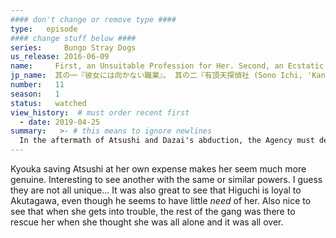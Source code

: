 ```yaml
---
#### don't change or remove type ####
type:   episode
#### change stuff below ####
series:     Bungo Stray Dogs
us_release: 2016-06-09 
name:     First, an Unsuitable Profession for Her. Second, an Ecstatic Detective Agency
jp_name:  其の一『彼女には向かない職業』。 其の二『有頂天探偵社 (Sono Ichi, 'Kanojo ni Mukanai Shokugyō'. Sono Ni, 'Uchōten Tanteisha)
number:   11
season:   1
status:   watched
view_history:  # must order recent first
  - date: 2019-04-25
summary:   >- # this means to ignore newlines
  In the aftermath of Atsushi and Dazai's abduction, the Agency must decide what to do with Kyouka, the loose end. Meanwhile the Port Mafia also deliberates what to do with Akutagawa, now comatose as his enemies seek Vengence.
---
```


Kyouka saving Atsushi at her own expense makes her seem much more genuine. Interesting to see another with the same or similar powers. I guess they are not all unique... It was also great to see that Higuchi is loyal to Akutagawa, even though he seems to have little *need* of her. Also nice to see that when she gets into trouble, the rest of the gang was there to rescue her when she thought she was all alone and it was all over. 